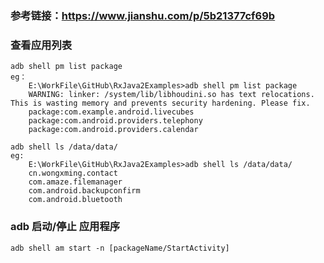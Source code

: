 ### 参考链接：https://www.jianshu.com/p/5b21377cf69b
### 查看应用列表
    adb shell pm list package
    eg：
        E:\WorkFile\GitHub\RxJava2Examples>adb shell pm list package
        WARNING: linker: /system/lib/libhoudini.so has text relocations. This is wasting memory and prevents security hardening. Please fix.
        package:com.example.android.livecubes
        package:com.android.providers.telephony
        package:com.android.providers.calendar

    adb shell ls /data/data/
    eg:
        E:\WorkFile\GitHub\RxJava2Examples>adb shell ls /data/data/
        cn.wongxming.contact
        com.amaze.filemanager
        com.android.backupconfirm
        com.android.bluetooth
### adb 启动/停止 应用程序
    adb shell am start -n [packageName/StartActivity]

